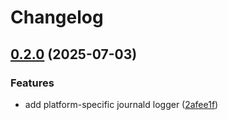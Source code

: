 # Changelog

## [0.2.0](https://github.com/microscaler/obsctl/compare/obsctl-v0.1.0...obsctl-v0.2.0) (2025-07-03)


### Features

* add platform-specific journald logger ([2afee1f](https://github.com/microscaler/obsctl/commit/2afee1f7a9704e325d29a028da5da04acd2bf237))
